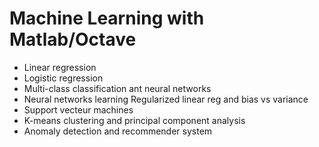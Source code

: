 # Machine Learning with Matlab/Octave

* Linear regression
* Logistic regression
* Multi-class classification ant neural networks
* Neural networks learning
Regularized linear reg and bias vs variance
* Support vecteur machines
* K-means clustering and principal component analysis
* Anomaly detection and recommender system
